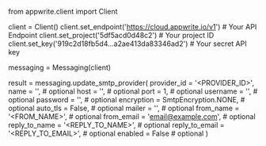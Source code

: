 from appwrite.client import Client

client = Client()
client.set_endpoint('https://cloud.appwrite.io/v1') # Your API Endpoint
client.set_project('5df5acd0d48c2') # Your project ID
client.set_key('919c2d18fb5d4...a2ae413da83346ad2') # Your secret API key

messaging = Messaging(client)

result = messaging.update_smtp_provider(
    provider_id = '<PROVIDER_ID>',
    name = '<NAME>', # optional
    host = '<HOST>', # optional
    port = 1, # optional
    username = '<USERNAME>', # optional
    password = '<PASSWORD>', # optional
    encryption = SmtpEncryption.NONE, # optional
    auto_tls = False, # optional
    mailer = '<MAILER>', # optional
    from_name = '<FROM_NAME>', # optional
    from_email = 'email@example.com', # optional
    reply_to_name = '<REPLY_TO_NAME>', # optional
    reply_to_email = '<REPLY_TO_EMAIL>', # optional
    enabled = False # optional
)

